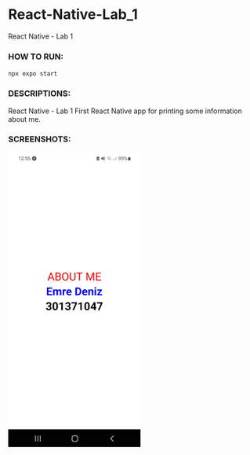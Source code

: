 # React-Native-Lab_1
React Native - Lab 1

### HOW TO RUN:
```console
npx expo start
```

### DESCRIPTIONS:
React Native - Lab 1
First React Native app for printing some information about me.

### SCREENSHOTS:
<kbd><img src="images/SS_1.jpg" height="600"/></kbd>

